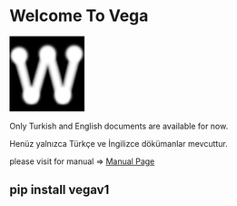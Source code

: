 # Welcome To Vega

![](.gitbook/assets/wega.png)

Only Turkish and English documents are available for now.

Henüz yalnızca Türkçe ve İngilizce dökümanlar mevcuttur.

please visit for manual =&gt; [Manual Page](http://vega.aksoylu.space)

## pip install vegav1

